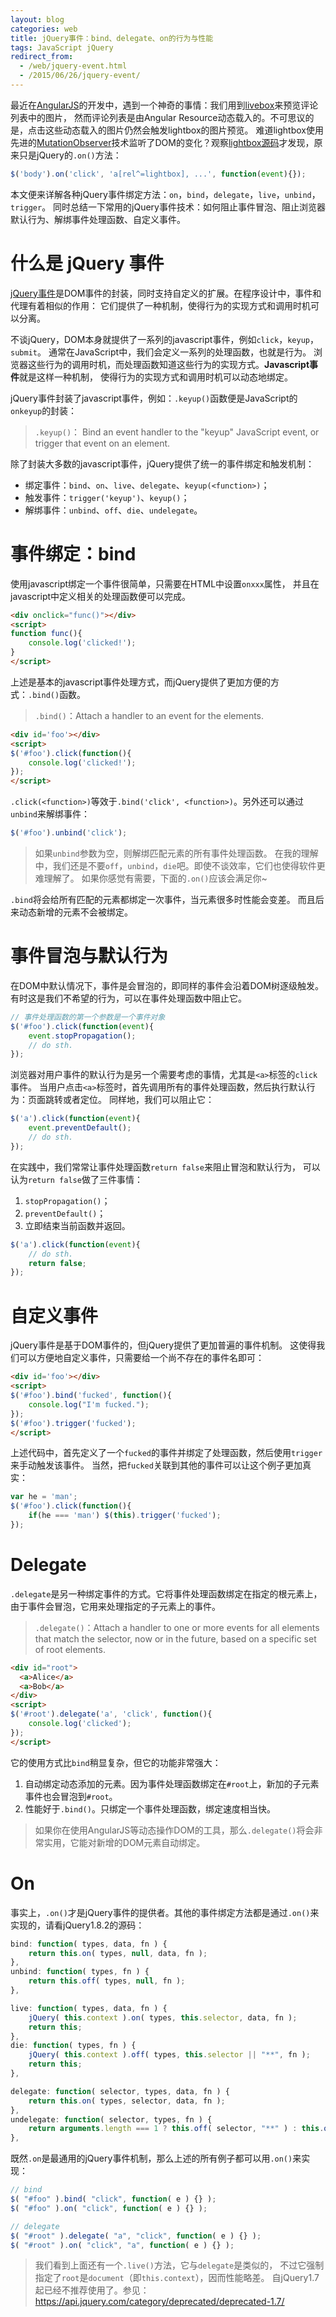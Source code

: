 ```yaml
---
layout: blog 
categories: web
title: jQuery事件：bind、delegate、on的行为与性能
tags: JavaScript jQuery
redirect_from:
  - /web/jquery-event.html
  - /2015/06/26/jquery-event/
---
```


最近在[AngularJS][ai]的开发中，遇到一个神奇的事情：我们用到[livebox][lb]来预览评论列表中的图片，
然而评论列表是由Angular Resource动态载入的。不可思议的是，点击这些动态载入的图片仍然会触发lightbox的图片预览。
难道lightbox使用先进的[MutationObserver][mo]技术监听了DOM的变化？观察[lightbox源码][lbsrc]才发现，原来只是jQuery的`.on()`方法：

```javascript
$('body').on('click', 'a[rel^=lightbox], ...', function(event){});
```

本文便来详解各种jQuery事件绑定方法：`on`，`bind`，`delegate`，`live`，`unbind`，`trigger`。
同时总结一下常用的jQuery事件技术：如何阻止事件冒泡、阻止浏览器默认行为、解绑事件处理函数、自定义事件。

# 什么是 jQuery 事件

[jQuery事件][je]是DOM事件的封装，同时支持自定义的扩展。在程序设计中，事件和代理有着相似的作用：
它们提供了一种机制，使得行为的实现方式和调用时机可以分离。

不谈jQuery，DOM本身就提供了一系列的javascript事件，例如`click`，`keyup`，`submit`。
通常在JavaScript中，我们会定义一系列的处理函数，也就是行为。
浏览器这些行为的调用时机，而处理函数知道这些行为的实现方式。**Javascript事件**就是这样一种机制，
使得行为的实现方式和调用时机可以动态地绑定。

jQuery事件封装了javascript事件，例如：`.keyup()`函数便是JavaScript的`onkeyup`的封装：

> `.keyup()`： Bind an event handler to the "keyup" JavaScript event, or trigger that event on an element.

除了封装大多数的javascript事件，jQuery提供了统一的事件绑定和触发机制：

* 绑定事件：`bind`、`on`、`live`、`delegate`、`keyup(<function>)`；
* 触发事件：`trigger('keyup')`、`keyup()`；
* 解绑事件：`unbind`、`off`、`die`、`undelegate`。

# 事件绑定：bind

使用javascript绑定一个事件很简单，只需要在HTML中设置`onxxx`属性，
并且在javascript中定义相关的处理函数便可以完成。

```html
<div onclick="func()"></div>
<script>
function func(){
    console.log('clicked!');
}
</script>
```

上述是基本的javascript事件处理方式，而jQuery提供了更加方便的方式：`.bind()`函数。

> `.bind()`：Attach a handler to an event for the elements.

```html
<div id='foo'></div>
<script>
$('#foo').click(function(){
    console.log('clicked!');
});
</script>
```

`.click(<function>)`等效于`.bind('click', <function>)`。另外还可以通过`unbind`来解绑事件：

```javascript
$('#foo').unbind('click');
```

> 如果`unbind`参数为空，则解绑匹配元素的所有事件处理函数。
> 在我的理解中，我们还是不要`off`，`unbind`，`die`吧。即使不谈效率，它们也使得软件更难理解了。
> 如果你感觉有需要，下面的`.on()`应该会满足你~

`.bind`将会给所有匹配的元素都绑定一次事件，当元素很多时性能会变差。
而且后来动态新增的元素不会被绑定。

<!--more-->

# 事件冒泡与默认行为

在DOM中默认情况下，事件是会冒泡的，即同样的事件会沿着DOM树逐级触发。
有时这是我们不希望的行为，可以在事件处理函数中阻止它。

```javascript
// 事件处理函数的第一个参数是一个事件对象
$('#foo').click(function(event){
    event.stopPropagation();
    // do sth.
});
```

浏览器对用户事件的默认行为是另一个需要考虑的事情，尤其是`<a>`标签的`click`事件。
当用户点击`<a>`标签时，首先调用所有的事件处理函数，然后执行默认行为：页面跳转或者定位。
同样地，我们可以阻止它：

```javascript
$('a').click(function(event){
    event.preventDefault();
    // do sth.
});
```

在实践中，我们常常让事件处理函数`return false`来阻止冒泡和默认行为，
可以认为`return false`做了三件事情：

1. `stopPropagation()`；
2. `preventDefault()`；
3. 立即结束当前函数并返回。

```javascript
$('a').click(function(event){
    // do sth.
    return false;
});
```

# 自定义事件

jQuery事件是基于DOM事件的，但jQuery提供了更加普遍的事件机制。
这使得我们可以方便地自定义事件，只需要给一个尚不存在的事件名即可：

```html
<div id='foo'></div>
<script>
$('#foo').bind('fucked', function(){
    console.log("I'm fucked.");
});
$('#foo').trigger('fucked');
</script>
```

上述代码中，首先定义了一个`fucked`的事件并绑定了处理函数，然后使用`trigger`来手动触发该事件。
当然，把`fucked`关联到其他的事件可以让这个例子更加真实：

```javascript
var he = 'man';
$('#foo').click(function(){
    if(he === 'man') $(this).trigger('fucked');
});
```

# Delegate

`.delegate`是另一种绑定事件的方式。它将事件处理函数绑定在指定的根元素上，
由于事件会冒泡，它用来处理指定的子元素上的事件。

> `.delegate()`：Attach a handler to one or more events for all elements that match the selector, now or in the future, based on a specific set of root elements.

```html
<div id="root">
  <a>Alice</a>
  <a>Bob</a>
</div>
<script>
$('#root').delegate('a', 'click', function(){
    console.log('clicked');
});
</script>
```

它的使用方式比`bind`稍显复杂，但它的功能非常强大：

1. 自动绑定动态添加的元素。因为事件处理函数绑定在`#root`上，新加的子元素事件也会冒泡到`#root`。
2. 性能好于`.bind()`。只绑定一个事件处理函数，绑定速度相当快。

> 如果你在使用AngularJS等动态操作DOM的工具，那么`.delegate()`将会非常实用，它能对新增的DOM元素自动绑定。

# On

事实上，`.on()`才是jQuery事件的提供者。其他的事件绑定方法都是通过`.on()`来实现的，请看jQuery1.8.2的源码：

```javascript
bind: function( types, data, fn ) {
    return this.on( types, null, data, fn );
},
unbind: function( types, fn ) {
    return this.off( types, null, fn );
},

live: function( types, data, fn ) {
    jQuery( this.context ).on( types, this.selector, data, fn );
    return this;
},
die: function( types, fn ) {
    jQuery( this.context ).off( types, this.selector || "**", fn );
    return this;
},

delegate: function( selector, types, data, fn ) {
    return this.on( types, selector, data, fn );
},
undelegate: function( selector, types, fn ) {
    return arguments.length === 1 ? this.off( selector, "**" ) : this.off( types, selector || "**", fn );
},
```

既然`.on`是最通用的jQuery事件机制，那么上述的所有例子都可以用`.on()`来实现：

```javascript
// bind 
$( "#foo" ).bind( "click", function( e ) {} );
$( "#foo" ).on( "click", function( e ) {} ); 

// delegate 
$( "#root" ).delegate( "a", "click", function( e ) {} );
$( "#root" ).on( "click", "a", function( e ) {} );
```

> 我们看到上面还有一个`.live()`方法，它与`delegate`是类似的，
> 不过它强制指定了`root`是`document`（即`this.context`），因而性能略差。
> 自jQuery1.7起已经不推荐使用了。参见： https://api.jquery.com/category/deprecated/deprecated-1.7/

[je]: https://api.jquery.com/category/events/
[ai]: /2015/05/31/angular-scope-initialize.html
[lb]: http://lokeshdhakar.com/projects/lightbox2/
[mo]: https://developer.mozilla.org/en-US/docs/Web/API/MutationObserver
[lbsrc]: https://github.com/lokesh/lightbox2/blob/master/src/js/lightbox.js
